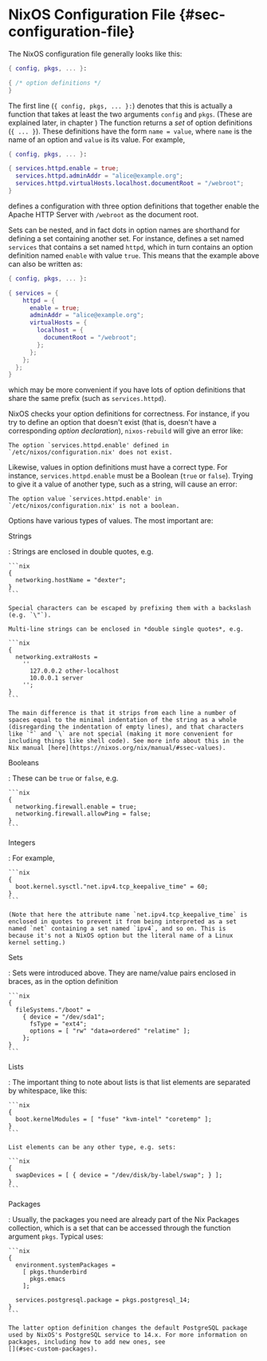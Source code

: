 # NixOS Configuration File {#sec-configuration-file}

The NixOS configuration file generally looks like this:

```nix
{ config, pkgs, ... }:

{ /* option definitions */
}
```

The first line (`{ config, pkgs, ... }:`) denotes that this is actually
a function that takes at least the two arguments `config` and `pkgs`.
(These are explained later, in chapter [](#sec-writing-modules)) The
function returns a *set* of option definitions (`{ ... }`).
These definitions have the form `name = value`, where `name` is the
name of an option and `value` is its value. For example,

```nix
{ config, pkgs, ... }:

{ services.httpd.enable = true;
  services.httpd.adminAddr = "alice@example.org";
  services.httpd.virtualHosts.localhost.documentRoot = "/webroot";
}
```

defines a configuration with three option definitions that together
enable the Apache HTTP Server with `/webroot` as the document root.

Sets can be nested, and in fact dots in option names are shorthand for
defining a set containing another set. For instance,
[](#opt-services.httpd.enable) defines a set named
`services` that contains a set named `httpd`, which in turn contains an
option definition named `enable` with value `true`. This means that the
example above can also be written as:

```nix
{ config, pkgs, ... }:

{ services = {
    httpd = {
      enable = true;
      adminAddr = "alice@example.org";
      virtualHosts = {
        localhost = {
          documentRoot = "/webroot";
        };
      };
    };
  };
}
```

which may be more convenient if you have lots of option definitions that
share the same prefix (such as `services.httpd`).

NixOS checks your option definitions for correctness. For instance, if
you try to define an option that doesn't exist (that is, doesn't have a
corresponding *option declaration*), `nixos-rebuild` will give an error
like:

```plain
The option `services.httpd.enable' defined in `/etc/nixos/configuration.nix' does not exist.
```

Likewise, values in option definitions must have a correct type. For
instance, `services.httpd.enable` must be a Boolean (`true` or `false`).
Trying to give it a value of another type, such as a string, will cause
an error:

```plain
The option value `services.httpd.enable' in `/etc/nixos/configuration.nix' is not a boolean.
```

Options have various types of values. The most important are:

Strings

:   Strings are enclosed in double quotes, e.g.

    ```nix
    {
      networking.hostName = "dexter";
    }
    ```

    Special characters can be escaped by prefixing them with a backslash
    (e.g. `\"`).

    Multi-line strings can be enclosed in *double single quotes*, e.g.

    ```nix
    {
      networking.extraHosts =
        ''
          127.0.0.2 other-localhost
          10.0.0.1 server
        '';
    }
    ```

    The main difference is that it strips from each line a number of
    spaces equal to the minimal indentation of the string as a whole
    (disregarding the indentation of empty lines), and that characters
    like `"` and `\` are not special (making it more convenient for
    including things like shell code). See more info about this in the
    Nix manual [here](https://nixos.org/nix/manual/#ssec-values).

Booleans

:   These can be `true` or `false`, e.g.

    ```nix
    {
      networking.firewall.enable = true;
      networking.firewall.allowPing = false;
    }
    ```

Integers

:   For example,

    ```nix
    {
      boot.kernel.sysctl."net.ipv4.tcp_keepalive_time" = 60;
    }
    ```

    (Note that here the attribute name `net.ipv4.tcp_keepalive_time` is
    enclosed in quotes to prevent it from being interpreted as a set
    named `net` containing a set named `ipv4`, and so on. This is
    because it's not a NixOS option but the literal name of a Linux
    kernel setting.)

Sets

:   Sets were introduced above. They are name/value pairs enclosed in
    braces, as in the option definition

    ```nix
    {
      fileSystems."/boot" =
        { device = "/dev/sda1";
          fsType = "ext4";
          options = [ "rw" "data=ordered" "relatime" ];
        };
    }
    ```

Lists

:   The important thing to note about lists is that list elements are
    separated by whitespace, like this:

    ```nix
    {
      boot.kernelModules = [ "fuse" "kvm-intel" "coretemp" ];
    }
    ```

    List elements can be any other type, e.g. sets:

    ```nix
    {
      swapDevices = [ { device = "/dev/disk/by-label/swap"; } ];
    }
    ```

Packages

:   Usually, the packages you need are already part of the Nix Packages
    collection, which is a set that can be accessed through the function
    argument `pkgs`. Typical uses:

    ```nix
    {
      environment.systemPackages =
        [ pkgs.thunderbird
          pkgs.emacs
        ];

      services.postgresql.package = pkgs.postgresql_14;
    }
    ```

    The latter option definition changes the default PostgreSQL package
    used by NixOS's PostgreSQL service to 14.x. For more information on
    packages, including how to add new ones, see
    [](#sec-custom-packages).
